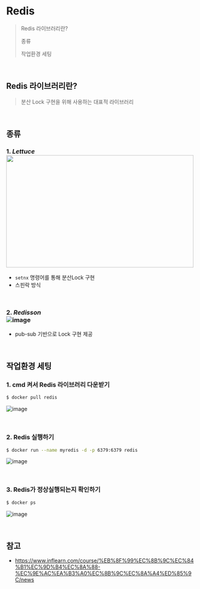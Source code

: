 
# Redis
> Redis 라이브러리란?
> 
> 종류
> 
> 작업환경 세팅
<br/>

## Redis 라이브러리란?
> 분산 Lock 구현을 위해 사용하는 대표적 라이브러리

<br/>

## 종류
### 1. _**Lettuce**_<br/><img src="https://github.com/user-attachments/assets/ccc270c2-ed0d-472e-b97b-9c454e14fd46" width="500" height="300" />
- ```setnx``` 명령어를 통해 분산Lock 구현
- 스핀락 방식

<br/>

### 2. _**Redisson**_<br/>![image](https://github.com/user-attachments/assets/848cc373-3cb1-4400-8542-b13659050a08)
- pub-sub 기반으로 Lock 구현 제공

<br/>

## 작업환경 세팅

### 1. cmd 켜서 Redis 라이브러리 다운받기
```bash
$ docker pull redis
```
![image](https://github.com/user-attachments/assets/3d1606b9-3334-4fd9-80ae-5fc3378623de)

<br/>

### 2. Redis 실행하기
```bash
$ docker run --name myredis -d -p 6379:6379 redis
```
![image](https://github.com/user-attachments/assets/06744608-1828-4dd4-866e-ba72532fea17)

<br/>

### 3. Redis가 정상실행되는지 확인하기
```bash
$ docker ps
```
![image](https://github.com/user-attachments/assets/cd91d343-b79f-434c-8a5a-50b8e37979ca)

<br/>


## 참고
* https://www.inflearn.com/course/%EB%8F%99%EC%8B%9C%EC%84%B1%EC%9D%B4%EC%8A%88-%EC%9E%AC%EA%B3%A0%EC%8B%9C%EC%8A%A4%ED%85%9C/news
